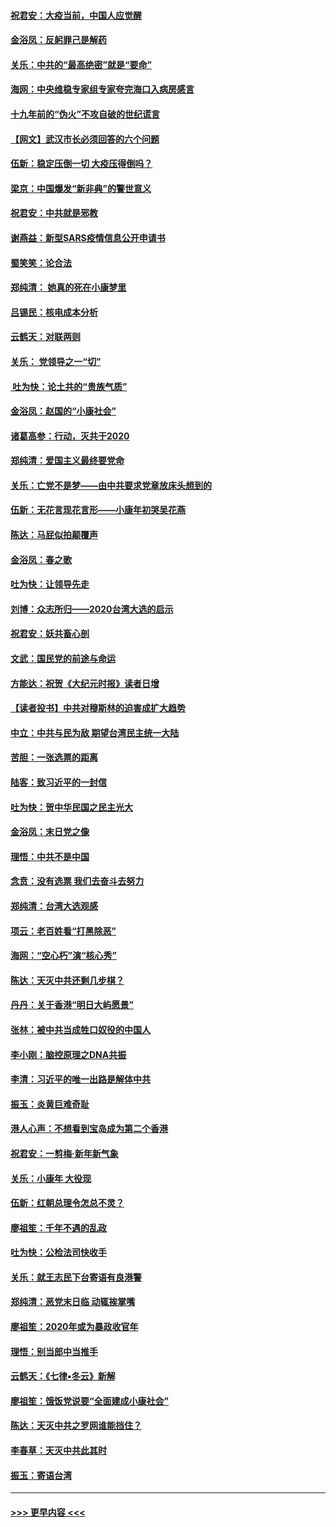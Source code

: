 #### [祝君安：大疫当前，中国人应觉醒](../pages/nsc993/n11821946.md?t=01261911) 
#### [金浴凤：反躬罪己是解药](../pages/nsc993/n11820280.md?t=01261911) 
#### [关乐：中共的“最高绝密”就是“要命”](../pages/nsc993/n11816946.md?t=01261911) 
#### [海网：中央维稳专家组专家夸完海口入病房感言](../pages/nsc993/n11815138.md?t=01261911) 
#### [十九年前的“伪火”不攻自破的世纪谎言](../pages/nsc993/n11813238.md?t=01261911) 
#### [【网文】武汉市长必须回答的六个问题](../pages/nsc993/n11813848.md?t=01261911) 
#### [伍新：稳定压倒一切 大疫压得倒吗？](../pages/nsc993/n11812634.md?t=01261911) 
#### [梁京：中国爆发“新非典”的警世意义](../pages/nsc993/n11812554.md?t=01261911) 
#### [祝君安：中共就是邪教](../pages/nsc993/n11812431.md?t=01261911) 
#### [谢燕益：新型SARS疫情信息公开申请书](../pages/nsc993/n11808840.md?t=01261911) 
#### [蜀笑笑：论合法](../pages/nsc993/n11808064.md?t=01261911) 
#### [郑纯清： 她真的死在小康梦里](../pages/nsc993/n11806623.md?t=01261911) 
#### [吕锡民：核电成本分析](../pages/nsc993/n11806284.md?t=01261911) 
#### [云鹤天：对联两则](../pages/nsc993/n11805957.md?t=01261911) 
#### [关乐： 党领导之一“切”](../pages/nsc993/n11804505.md?t=01261911) 
#### [ 吐为快：论土共的“贵族气质”](../pages/nsc993/n11804490.md?t=01261911) 
#### [金浴凤：赵国的“小康社会”](../pages/nsc993/n11804452.md?t=01261911) 
#### [诸葛高参：行动，灭共于2020](../pages/nsc993/n11804120.md?t=01261911) 
#### [郑纯清：爱国主义最终要党命](../pages/nsc993/n11802197.md?t=01261911) 
#### [关乐：亡党不是梦——由中共要求党章放床头想到的](../pages/nsc993/n11802156.md?t=01261911) 
#### [伍新：无花言现花言形——小康年初哭吴花燕](../pages/nsc993/n11800044.md?t=01261911) 
#### [陈达：马屁似拍颠覆声](../pages/nsc993/n11800010.md?t=01261911) 
#### [金浴凤：春之歌](../pages/nsc993/n11797687.md?t=01261911) 
#### [吐为快：让领导先走](../pages/nsc993/n11797512.md?t=01261911) 
#### [刘博：众志所归——2020台湾大选的启示](../pages/nsc993/n11796878.md?t=01261911) 
#### [祝君安：妖共畜心剖](../pages/nsc993/n11794273.md?t=01261911) 
#### [文武：国民党的前途与命运](../pages/nsc993/n11794198.md?t=01261911) 
#### [方能达：祝贺《大纪元时报》读者日增](../pages/nsc993/n11793807.md?t=01261911) 
#### [【读者投书】中共对穆斯林的迫害成扩大趋势](../pages/nsc993/n11791371.md?t=01261911) 
#### [中立：中共与民为敌 期望台湾民主统一大陆](../pages/nsc993/n11790392.md?t=01261911) 
#### [苦胆：一张选票的距离](../pages/nsc993/n11788914.md?t=01261911) 
#### [陆客：致习近平的一封信](../pages/nsc993/n11788867.md?t=01261911) 
#### [吐为快：贺中华民国之民主光大](../pages/nsc993/n11788618.md?t=01261911) 
#### [金浴凤：末日党之像](../pages/nsc993/n11787475.md?t=01261911) 
#### [理悟：中共不是中国](../pages/nsc993/n11787463.md?t=01261911) 
#### [念贲：没有选票  我们去奋斗去努力](../pages/nsc993/n11787398.md?t=01261911) 
#### [郑纯清：台湾大选观感](../pages/nsc993/n11786210.md?t=01261911) 
#### [项云：老百姓看“打黑除恶”](../pages/nsc993/n11785398.md?t=01261911) 
#### [海网：“空心朽”演“核心秀”](../pages/nsc993/n11783874.md?t=01261911) 
#### [陈达：天灭中共还剩几步棋？](../pages/nsc993/n11783719.md?t=01261911) 
#### [丹丹：关于香港“明日大屿愿景”](../pages/nsc993/n11783273.md?t=01261911) 
#### [张林：被中共当成牲口奴役的中国人](../pages/nsc993/n11782397.md?t=01261911) 
#### [李小刚：脑控原理之DNA共振](../pages/nsc993/n11780962.md?t=01261911) 
#### [李清：习近平的唯一出路是解体中共](../pages/nsc993/n11780866.md?t=01261911) 
#### [振玉：炎黄巨难奇耻](../pages/nsc993/n11779632.md?t=01261911) 
#### [港人心声：不想看到宝岛成为第二个香港](../pages/nsc993/n11778817.md?t=01261911) 
#### [祝君安：一剪梅‧新年新气象](../pages/nsc993/n11776340.md?t=01261911) 
#### [关乐：小康年 大役现](../pages/nsc993/n11774213.md?t=01261911) 
#### [伍新：红朝总理令怎总不灵？](../pages/nsc993/n11770813.md?t=01261911) 
#### [廖祖笙：千年不遇的乱政](../pages/nsc993/n11770373.md?t=01261911) 
#### [吐为快：公检法司快收手](../pages/nsc993/n11770359.md?t=01261911) 
#### [关乐：就王志民下台寄语有良港警](../pages/nsc993/n11769903.md?t=01261911) 
#### [郑纯清：恶党末日临 动辄挨掌嘴](../pages/nsc993/n11769356.md?t=01261911) 
#### [廖祖笙：2020年或为暴政收官年](../pages/nsc993/n11768216.md?t=01261911) 
#### [理悟：别当郎中当推手](../pages/nsc993/n11768243.md?t=01261911) 
#### [云鹤天：《七律▪冬云》新解](../pages/nsc993/n11768204.md?t=01261911) 
#### [廖祖笙：饿饭党说要“全面建成小康社会”](../pages/nsc993/n11767482.md?t=01261911) 
#### [陈达：天灭中共之罗网谁能挡住？](../pages/nsc993/n11767465.md?t=01261911) 
#### [李春草：天灭中共此其时](../pages/nsc993/n11767452.md?t=01261911) 
#### [振玉：寄语台湾](../pages/nsc993/n11767432.md?t=01261911) 

----
#### [ >>> 更早内容 <<< ](../indexes/nsc993-earlier.md)
